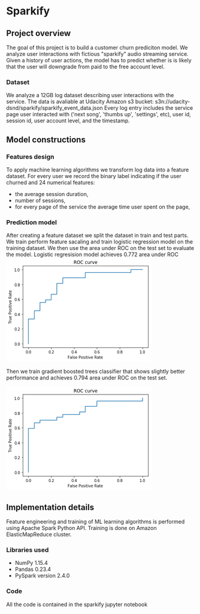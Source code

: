 # Sparkify
## Project overview
The goal of this project is to build a customer churn prediciton model. We analyze user interactions with
fictious "sparkify" audio streaming service. Given a history of user actions, the model
has to predict whether is is likely that the user will downgrade from paid to the free account level.
### Dataset
We analyze a 12GB log dataset describing user interactions with the service. The data is avaliable at Udacity Amazon s3 bucket: s3n://udacity-dsnd/sparkify/sparkify_event_data.json
Every log entry includes the service page user interacted with ('next song', 'thumbs up', 'settings', etc),
user id, session id, user account level, and the timestamp.

## Model constructions
### Features design
To apply machine learning algorithms we transform log data into a feature dataset.
For every user we record the binary label indicating if the user churned and 24 numerical features: 
* the average session duration, 
* number of sessions, 
* for every page of the service 
the average time user spent on the page, 

### Prediction model
After creating a feature dataset we split the dataset in train and test parts.
We train perform feature sacaling and train logistic regression model on the training dataset.
We then use the area under ROC on the test set to evaluate the model. 
Logistic regresision model achieves 0.772 area under ROC
![alt text](https://github.com/neshitov/Sparkify/blob/master/lr_roc.png)

Then we train gradient boosted trees classifier that shows slightly better performance and achieves
0.794 area under ROC on the test set.

![alt text](https://github.com/neshitov/Sparkify/blob/master/gb_roc.png)
## Implementation details
Feature engineering and training of ML learning algorithms is performed using Apache Spark Python API.
Training is done on Amazon ElasticMapReduce cluster.
### Libraries used
* NumPy 1.15.4
* Pandas 0.23.4
* PySpark version 2.4.0
### Code
All the code is contained in the sparkify jupyter notebook
